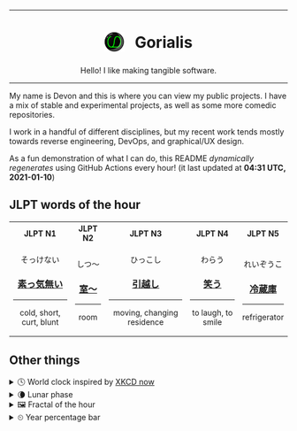 ***

<h1 align="center">
<sub>
    <img src="readme/resources/avatar.png" height="36">
</sub>
&nbsp;
Gorialis
</h1>
<p align="center">
Hello! I like making tangible software.
</p>

***

My name is Devon and this is where you can view my public projects. I have a mix of stable and experimental projects, as well as some more comedic repositories.

I work in a handful of different disciplines, but my recent work tends mostly towards reverse engineering, DevOps, and graphical/UX design.

As a fun demonstration of what I can do, this README *dynamically regenerates* using GitHub Actions every hour! (it last updated at **04:31 UTC, 2021-01-10**)

<h2>JLPT words of the hour</h2>
<table>
    <tr>
        <th>JLPT N1</th>
        <th>JLPT N2</th>
        <th>JLPT N3</th>
        <th>JLPT N4</th>
        <th>JLPT N5</th>
    </tr>
    <tr>
        <td>
            <p align="center">そっけない</p>
            <h3 align="center"><b><a href="https://jisho.org/search/%E7%B4%A0%E3%81%A3%E6%B0%97%E7%84%A1%E3%81%84">素っ気無い</a></b></h3>
            <hr>
            <p align="center">cold,<wbr> short,<wbr> curt,<wbr> blunt</p>
        </td>
        <td>
            <p align="center">しつ～</p>
            <h3 align="center"><b><a href="https://jisho.org/search/%E5%AE%A4%EF%BD%9E">室～</a></b></h3>
            <hr>
            <p align="center">room</p>
        </td>
        <td>
            <p align="center">ひっこし</p>
            <h3 align="center"><b><a href="https://jisho.org/search/%E5%BC%95%E8%B6%8A%E3%81%97">引越し</a></b></h3>
            <hr>
            <p align="center">moving,<wbr> changing residence</p>
        </td>
        <td>
            <p align="center">わらう</p>
            <h3 align="center"><b><a href="https://jisho.org/search/%E7%AC%91%E3%81%86">笑う</a></b></h3>
            <hr>
            <p align="center">to laugh,<wbr> to smile</p>
        </td>
        <td>
            <p align="center">れいぞうこ</p>
            <h3 align="center"><b><a href="https://jisho.org/search/%E5%86%B7%E8%94%B5%E5%BA%AB">冷蔵庫</a></b></h3>
            <hr>
            <p align="center">refrigerator</p>
        </td>
    </tr>
</table>

<h2>Other things</h2>
<details>
<summary>🕓  World clock inspired by <a href="https://xkcd.com/now">XKCD now</a></summary>

> <img src="generated/now.png" width="512">

</details>
<details>
<summary>🌘 Lunar phase</summary>

The moon is approximately 91.81% through its phase (Waning Crescent).

</details>
<details>
<summary>&#x1f5bc; Fractal of the hour</summary>

> <img src="generated/fractal.png" width="512">

</details>
<details>
<summary>&#x23f2; Year percentage bar</summary>
<pre><code>2021 [▁▁▁▁▁▁▁▁▁▁▁▁▁▁▁▁▁▁▁▁] 2.52%</code></pre>
</details>
